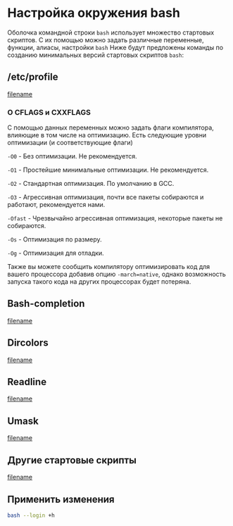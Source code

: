 # Настройка окружения bash

Оболочка командной строки `bash` использует множество стартовых скриптов. С их помощью можно задать различные переменные, функции, алиасы, настройки `bash`
Ниже будут предложены команды по созданию минимальных версий стартовых скриптов  `bash`:

## /etc/profile

<!-- объяснение давать как коментарии в самом скрипте -->

[filename](https://raw.githubusercontent.com/Linux4Yourself/Linux4Yourself.Book.Scripts/develop/src/profile.sh ':include')

### О CFLAGS и CXXFLAGS

С помощью данных переменных можно задать флаги компилятора, влияющие в том числе на оптимизацию. 
Есть следующие уровни оптимизации (и соответствующие флаги)

``-O0`` - Без оптимизации. Не рекомендуется.

``-O1`` - Простейшие минимальные оптимизации. Не рекомендуется.

``-O2`` - Стандартная оптимизация. По умолчанию в GCC.

``-O3`` - Агрессивная оптимизация, почти все пакеты собираются и работают, рекомендуется нами.

``-Ofast`` - Чрезвычайно агрессивная оптимизация, некоторые пакеты не собираются.

``-Os`` - Оптимизация по размеру.

``-Og`` - Оптимизация для отладки. 

Также вы можете сообщить компилятору оптимизировать код для вашего процессора добавив опцию ``-march=native``, однако возможность запуска такого кода на других процессорах будет потеряна.

## Bash-completion

[filename](https://raw.githubusercontent.com/Linux4Yourself/Linux4Yourself.Book.Scripts/develop/src/completion.sh ':include')

## Dircolors

[filename](https://raw.githubusercontent.com/Linux4Yourself/Linux4Yourself.Book.Scripts/develop/src/dircolors.sh ':include')

## Readline

[filename](https://raw.githubusercontent.com/Linux4Yourself/Linux4Yourself.Book.Scripts/develop/src/inputrc.sh ':include')

## Umask

[filename](https://raw.githubusercontent.com/Linux4Yourself/Linux4Yourself.Book.Scripts/develop/src/umask.sh ':include')

## Другие стартовые скрипты

[filename](https://raw.githubusercontent.com/Linux4Yourself/Linux4Yourself.Book.Scripts/develop/src/other.sh ':include')

## Применить изменения

```bash
bash --login +h
```

